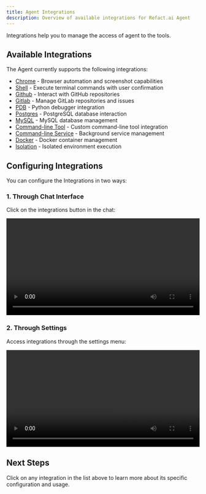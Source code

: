 ```yaml
---
title: Agent Integrations
description: Overview of available integrations for Refact.ai Agent
---
```


Integrations help you to manage the access of agent to the tools. 

## Available Integrations

The Agent currently supports the following integrations:

- [Chrome](./integrations/chrome) - Browser automation and screenshot capabilities
- [Shell](./integrations/shell) - Execute terminal commands with user confirmation
- [Github](./integrations/github) - Interact with GitHub repositories
- [Gitlab](./integrations/gitlab) - Manage GitLab repositories and issues
- [PDB](./integrations/pdb) - Python debugger integration
- [Postgres](./integrations/postgres) - PostgreSQL database interaction
- [MySQL](./integrations/mysql) - MySQL database management
- [Command-line Tool](./integrations/cmdline-tool) - Custom command-line tool integration
- [Command-line Service](./integrations/cmdline-service) - Background service management
- [Docker](./integrations/docker) - Docker container management
- [Isolation](./integrations/isolation) - Isolated environment execution

## Configuring Integrations

You can configure the Integrations in two ways:

### 1. Through Chat Interface

Click on the integrations button in the chat:

<div class="video-frame">
  <video controls width="100%">
    <source src="/videos/Configure_Integrations_Chat.mp4" type="video/mp4">
    Your browser does not support the video tag.
  </video>
</div>

### 2. Through Settings

Access integrations through the settings menu:

<div class="video-frame">
  <video controls width="100%">
    <source src="/videos/Configure_Integrations_Settings.mp4" type="video/mp4">
    Your browser does not support the video tag.
  </video>
</div>

## Next Steps

Click on any integration in the list above to learn more about its specific configuration and usage.
